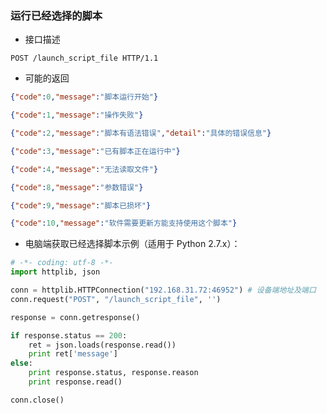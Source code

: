 ### 运行已经选择的脚本

- 接口描述

```
POST /launch_script_file HTTP/1.1
```

- 可能的返回

```json
{"code":0,"message":"脚本运行开始"}
```
```json
{"code":1,"message":"操作失败"}
```
```json
{"code":2,"message":"脚本有语法错误","detail":"具体的错误信息"}
```
```json
{"code":3,"message":"已有脚本正在运行中"}
```
```json
{"code":4,"message":"无法读取文件"}
```
```json
{"code":8,"message":"参数错误"}
```
```json
{"code":9,"message":"脚本已损坏"}
```
```json
{"code":10,"message":"软件需要更新方能支持使用这个脚本"}
```

- 电脑端获取已经选择脚本示例（适用于 Python 2.7.x）： 

```python
# -*- coding: utf-8 -*-
import httplib, json

conn = httplib.HTTPConnection("192.168.31.72:46952") # 设备端地址及端口
conn.request("POST", "/launch_script_file", '')

response = conn.getresponse()

if response.status == 200:
    ret = json.loads(response.read())
    print ret['message']
else:
    print response.status, response.reason
    print response.read()

conn.close()
```
